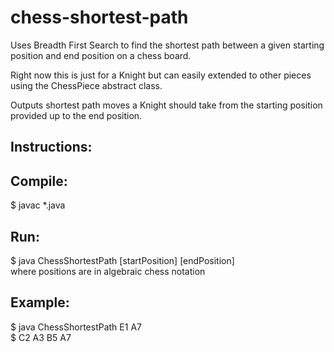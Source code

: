 # chess-shortest-path

Uses Breadth First Search to find the shortest path between a given starting position and end position on a chess board. 

Right now this is just for a Knight but can easily extended to other pieces using the ChessPiece abstract class.

Outputs shortest path moves a Knight should take from the starting position provided up to the end position.

Instructions:
-----------

Compile:
-----------
$ javac *.java  

Run:
-----------
$ java ChessShortestPath [startPosition] [endPosition]  
where positions are in algebraic chess notation

Example:
-----------
$ java ChessShortestPath E1 A7  
$ C2 A3 B5 A7
